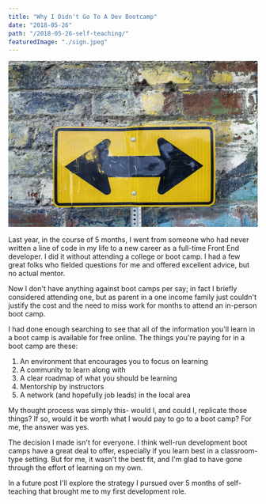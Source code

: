 ```yaml
---
title: "Why I Didn't Go To A Dev Bootcamp"
date: "2018-05-26"
path: "/2018-05-26-self-teaching/"
featuredImage: "./sign.jpeg"
---
```


![Sign](./sign.jpeg)

Last year, in the course of 5 months, I went from someone who had never written a line of code in my life to a new career as a full-time Front End developer. I did it without attending a college or boot camp. I had a few great folks who fielded questions for me and offered excellent advice, but no actual mentor.

Now I don't have anything against boot camps per say; in fact I briefly considered attending one, but as parent in a one income family just couldn't justify the cost and the need to miss work for months to attend an in-person boot camp.

I had done enough searching to see that all of the information you'll learn in a boot camp is available for free online. The things you're paying for in a boot camp are these:

1.  An environment that encourages you to focus on learning
2.  A community to learn along with
3.  A clear roadmap of what you should be learning
4.  Mentorship by instructors
5.  A network (and hopefully job leads) in the local area

My thought process was simply this- would I, and could I, replicate those things? If so, would it be worth what I would pay to go to a boot camp? For me, the answer was yes.

The decision I made isn't for everyone. I think well-run development boot camps have a great deal to offer, especially if you learn best in a classroom-type setting. But for me, it wasn't the best fit, and I'm glad to have gone through the effort of learning on my own.

In a future post I'll explore the strategy I pursued over 5 months of self-teaching that brought me to my first development role.
